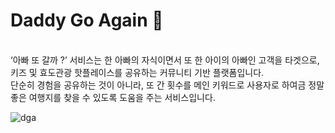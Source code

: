 # Daddy Go Again 👋
</br>
‘아빠 또 갈까 ?’ 서비스는 한 아빠의 자식이면서 또 한 아이의 아빠인 고객을 타겟으로,</br>
키즈 및 효도관광 핫플레이스를 공유하는 커뮤니티 기반 플랫폼입니다.</br>
단순히 경험을 공유하는 것이 아니라, 또 간 횟수를 메인 키워드로 사용자로 하여금 정말 좋은 여행지를 찾을 수 있도록 도움을 주는 서비스입니다.</br>

![dga](https://github.com/DGA-PROJECT/.github/assets/73528043/b5cb2cf7-6a12-4914-82b9-eb2ad7d42a5e)

